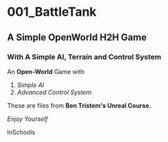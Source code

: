 # 001_BattleTank
## A Simple OpenWorld H2H Game
### With A Simple AI, Terrain and Control System


An **Open-World** Game with 
1. *Simple AI* 
2. *Advanced Control System* 

These are files from **Ben Tristem's Unreal Course.**

*Enjoy Yourself*

InSchools 


